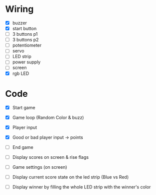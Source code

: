 
# Wiring

- [X] buzzer
- [X] start button
- [ ] 3 buttons p1
- [ ] 3 buttons p2
- [ ] potentiometer
- [ ] servo
- [ ] LED strip
- [ ] power supply
- [ ] screen
- [X] rgb LED

# Code 

- [X] Start game
- [X] Game loop (Random Color & buzz)
- [X] Player input
- [X] Good or bad player input -> points
- [ ] End game
- [ ] Display scores on screen & rise flags
- [ ] Game settings (on screen)
- [ ] Display current score state on the led strip (Blue vs Red)
- [ ] Display winner by filling the whole LED strip with the winner's color

